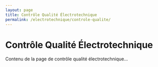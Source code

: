 ```yaml
---
layout: page
title: Contrôle Qualité Électrotechnique
permalink: /electrotechnique/controle-qualite/
---
```


# Contrôle Qualité Électrotechnique

Contenu de la page de contrôle qualité électrotechnique... 